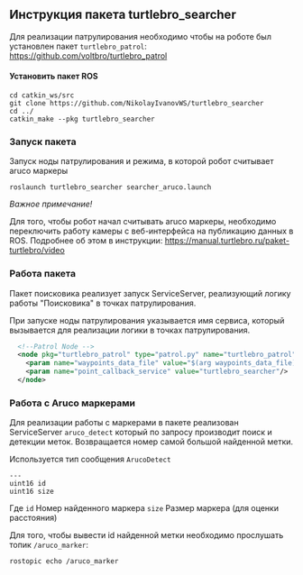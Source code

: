 ## Инструкция пакета turtlebro_searcher

Для реализации патрулирования необходимо чтобы на роботе был установлен пакет ```turtlebro_patrol```:
https://github.com/voltbro/turtlebro_patrol

#### Установить пакет ROS 

```
cd catkin_ws/src
git clone https://github.com/NikolayIvanovWS/turtlebro_searcher
cd ../
catkin_make --pkg turtlebro_searcher
```

### Запуск пакета

Запуск ноды патрулирования и режима, в которой робот считывает aruco маркеры
```
roslaunch turtlebro_searcher searcher_aruco.launch
```
_Важное примечание!_

Для того, чтобы робот начал считывать aruco маркеры, необходимо переключить работу камеры с веб-интерфейса на публикацию данных в ROS. Подробнее об этом в инструкции: https://manual.turtlebro.ru/paket-turtlebro/video

### Работа пакета

Пакет поисковика реализует запуск ServiceServer, реализующий логику работы "Поисковика" в точках патрулирования.

При запуске ноды патрулирования указывается имя сервиса, который вызывается для реализации логики в точках патрулирования.

```xml
  <!--Patrol Node -->
  <node pkg="turtlebro_patrol" type="patrol.py" name="turtlebro_patrol" output="screen" required="true">
    <param name="waypoints_data_file" value="$(arg waypoints_data_file)"/>    
    <param name="point_callback_service" value="turtlebro_searcher"/>    
  </node>
```  

### Работа с Aruco маркерами

Для реализации работы с маркерами в пакете реализован ServiceServer ```aruco_detect``` который по запросу производит поиск и детекции меток. Возвращается номер самой большой найденной метки. 


Используется тип сообщения ```ArucoDetect```

```
---
uint16 id
uint16 size
```

Где 
`id` Номер найденного маркера
`size` Размер маркера (для оценки расстояния)

Для того, чтобы вывести id найденной метки необходимо прослушать топик ``` /aruco_marker ```:
```
rostopic echo /aruco_marker
```



